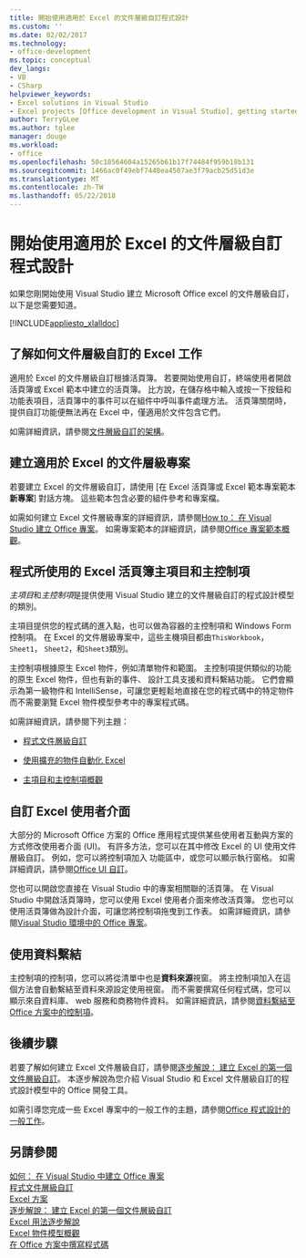 ```yaml
---
title: 開始使用適用於 Excel 的文件層級自訂程式設計
ms.custom: ''
ms.date: 02/02/2017
ms.technology:
- office-development
ms.topic: conceptual
dev_langs:
- VB
- CSharp
helpviewer_keywords:
- Excel solutions in Visual Studio
- Excel projects [Office development in Visual Studio], getting started
author: TerryGLee
ms.author: tglee
manager: douge
ms.workload:
- office
ms.openlocfilehash: 50c18564604a15265b61b17f74484f959b18b131
ms.sourcegitcommit: 1466ac0f49ebf7448ea4507ae3f79acb25d51d3e
ms.translationtype: MT
ms.contentlocale: zh-TW
ms.lasthandoff: 05/22/2018
---
```

# <a name="get-started-programming-document-level-customizations-for-excel"></a>開始使用適用於 Excel 的文件層級自訂程式設計
  如果您剛開始使用 Visual Studio 建立 Microsoft Office excel 的文件層級自訂，以下是您需要知道。  
  
 [!INCLUDE[appliesto_xlalldoc](../vsto/includes/appliesto-xlalldoc-md.md)]  
  
## <a name="understand-how-document-level-customizations-for-excel-work"></a>了解如何文件層級自訂的 Excel 工作  
 適用於 Excel 的文件層級自訂根據活頁簿。 若要開始使用自訂，終端使用者開啟活頁簿或 Excel 範本中建立的活頁簿。 比方說，在儲存格中輸入或按一下按鈕和功能表項目，活頁簿中的事件可以在組件中呼叫事件處理方法。 活頁簿關閉時，提供自訂功能便無法再在 Excel 中，僅適用於文件包含它們。  
  
 如需詳細資訊，請參閱[文件層級自訂的架構](../vsto/architecture-of-document-level-customizations.md)。  
  
## <a name="create-document-level-projects-for-excel"></a>建立適用於 Excel 的文件層級專案  
 若要建立 Excel 的文件層級自訂，請使用 [在 Excel 活頁簿或 Excel 範本專案範本**新專案**] 對話方塊。 這些範本包含必要的組件參考和專案檔。  
  
 如需如何建立 Excel 文件層級專案的詳細資訊，請參閱[How to： 在 Visual Studio 建立 Office 專案](../vsto/how-to-create-office-projects-in-visual-studio.md)。 如需專案範本的詳細資訊，請參閱[Office 專案範本概觀](../vsto/office-project-templates-overview.md)。  
  
## <a name="program-excel-workbooks-by-using-host-items-and-host-controls"></a>程式所使用的 Excel 活頁簿主項目和主控制項  
 *主項目*和*主控制項*是提供使用 Visual Studio 建立的文件層級自訂的程式設計模型的類別。  
  
 主項目提供您的程式碼的進入點，也可以做為容器的主控制項和 Windows Form 控制項。 在 Excel 的文件層級專案中，這些主機項目都由`ThisWorkbook`， `Sheet1`， `Sheet2`，和`Sheet3`類別。  
  
 主控制項根據原生 Excel 物件，例如清單物件和範圍。 主控制項提供類似的功能的原生 Excel 物件，但也有新的事件、 設計工具支援和資料繫結功能。 它們會顯示為第一級物件和 IntelliSense，可讓您更輕鬆地直接在您的程式碼中的特定物件而不需要瀏覽 Excel 物件模型參考中的專案程式碼。  
  
 如需詳細資訊，請參閱下列主題：  
  
-   [程式文件層級自訂](../vsto/programming-document-level-customizations.md)  
  
-   [使用擴充的物件自動化 Excel](../vsto/automating-excel-by-using-extended-objects.md)  
  
-   [主項目和主控制項概觀](../vsto/host-items-and-host-controls-overview.md)  
  
## <a name="customize-the-user-interface-of-excel"></a>自訂 Excel 使用者介面  
 大部分的 Microsoft Office 方案的 Office 應用程式提供某些使用者互動與方案的方式修改使用者介面 (UI)。 有許多方法，您可以在其中修改 Excel 的 UI 使用文件層級自訂。 例如，您可以將控制項加入 功能區中，或您可以顯示執行窗格。 如需詳細資訊，請參閱[Office UI 自訂](../vsto/office-ui-customization.md)。  
  
 您也可以開啟您直接在 Visual Studio 中的專案相關聯的活頁簿。 在 Visual Studio 中開啟活頁簿時，您可以使用 Excel 使用者介面來修改活頁簿。 您也可以使用活頁簿做為設計介面，可讓您將控制項拖曳到工作表。 如需詳細資訊，請參閱[Visual Studio 環境中的 Office 專案](../vsto/office-projects-in-the-visual-studio-environment.md)。  
  
## <a name="use-data-binding"></a>使用資料繫結  
 主控制項的控制項，您可以將從清單中也是**資料來源**視窗。 將主控制項加入在這個方法會自動繫結至資料來源設定使用視窗。 而不需要撰寫任何程式碼，您可以顯示來自資料庫、 web 服務和商務物件資料。 如需詳細資訊，請參閱[資料繫結至 Office 方案中的控制項](../vsto/binding-data-to-controls-in-office-solutions.md)。  
  
## <a name="next-steps"></a>後續步驟  
 若要了解如何建立 Excel 文件層級自訂，請參閱[逐步解說： 建立 Excel 的第一個文件層級自訂](../vsto/walkthrough-creating-your-first-document-level-customization-for-excel.md)。 本逐步解說為您介紹 Visual Studio 和 Excel 文件層級自訂的程式設計模型中的 Office 開發工具。  
  
 如需引導您完成一些 Excel 專案中的一般工作的主題，請參閱[Office 程式設計的一般工作](../vsto/common-tasks-in-office-programming.md)。  
  
## <a name="see-also"></a>另請參閱  
 [如何： 在 Visual Studio 中建立 Office 專案](../vsto/how-to-create-office-projects-in-visual-studio.md)   
 [程式文件層級自訂](../vsto/programming-document-level-customizations.md)   
 [Excel 方案](../vsto/excel-solutions.md)   
 [逐步解說： 建立 Excel 的第一個文件層級自訂](../vsto/walkthrough-creating-your-first-document-level-customization-for-excel.md)   
 [Excel 用法逐步解說](../vsto/walkthroughs-using-excel.md)   
 [Excel 物件模型概觀](../vsto/excel-object-model-overview.md)   
 [在 Office 方案中撰寫程式碼](../vsto/writing-code-in-office-solutions.md)  
  
  
